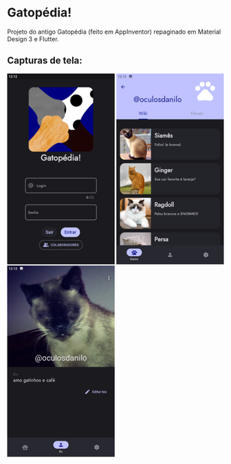 # Gatopédia!

Projeto do antigo Gatopédia (feito em AppInventor) repaginado em Material Design 3 e Flutter. <br>

## Capturas de tela:

<img src="screenshots/login.png" width="250" />
<img src="screenshots/wiki.png" width="250" />
<img src="screenshots/eu.png" width="250" />
